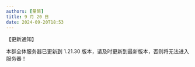 ```yaml
---
authors: [量筒]
title: 9 月 20 日
date: 2024-09-20T18:53
---
```


【更新通知】

本群全体服务器已更新到 1.21.30 版本，请及时更新到最新版本，否则将无法进入服务器！
